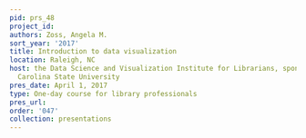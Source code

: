 ```yaml
---
pid: prs_48
project_id: 
authors: Zoss, Angela M.
sort_year: '2017'
title: Introduction to data visualization
location: Raleigh, NC
host: the Data Science and Visualization Institute for Librarians, sponsored by North
  Carolina State University
pres_date: April 1, 2017
type: One-day course for library professionals
pres_url: 
order: '047'
collection: presentations
---
```

